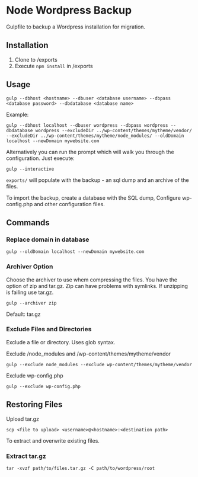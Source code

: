 # Node Wordpress Backup
Gulpfile to backup a Wordpress installation for migration.

## Installation
1. Clone to /exports
2. Execute `npm install` in /exports

## Usage
```ssh
gulp --dbhost <hostname> --dbuser <database username> --dbpass <database password> --dbdatabase <database name>
```

Example:
```ssh
gulp --dbhost localhost --dbuser wordpress --dbpass wordpress --dbdatabase wordpress --excludeDir ../wp-content/themes/mytheme/vendor/ --excludeDir ../wp-content/themes/mytheme/node_modules/ --oldDomain localhost --newDomain mywebsite.com
```

Alternatively you can run the prompt which will walk you through the configuration. Just execute:
```ssh
gulp --interactive
```

`exports/` will populate with the backup - an sql dump and an archive of the files.

To import the backup, create a database with the SQL dump, Configure wp-config.php and other configuration files.

## Commands

### Replace domain in database
```ssh
gulp --oldDomain localhost --newDomain mywebsite.com
```

### Archiver Option
Choose the archiver to use whem compressing the files. You have the option of zip and tar.gz. Zip can have problems with symlinks. If unzipping is failing use tar.gz.
```ssh
gulp --archiver zip
```
Default: tar.gz

### Exclude Files and Directories
Exclude a file or directory. Uses glob syntax.

Exclude /node_modules and /wp-content/themes/mytheme/vendor
```ssh
gulp --exclude node_modules --exclude wp-content/themes/mytheme/vendor
```

Exclude wp-config.php
```ssh
gulp --exclude wp-config.php
```

## Restoring Files
Upload tar.gz
```ssh
scp <file to upload> <username>@<hostname>:<destination path>
```
To extract and overwrite existing files.
### Extract tar.gz
```ssh
tar -xvzf path/to/files.tar.gz -C path/to/wordpress/root
```